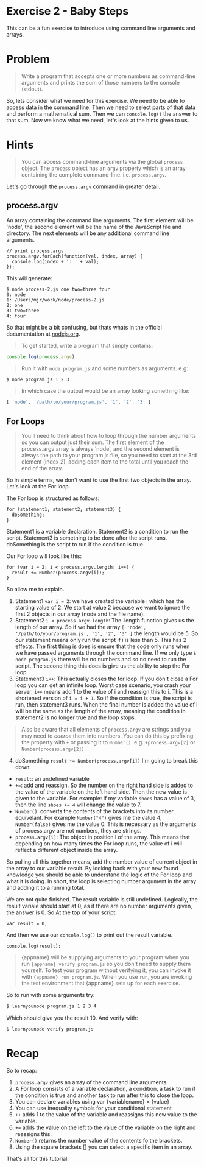 # Exercise 2 - Baby Steps

This can be a fun exercise to introduce using command line arguments and arrays. 

# Problem

> Write a program that accepts one or more numbers as command-line arguments and prints the sum of those numbers to the console (stdout).

So, lets consider what we need for this exercise. We need to be able to access data in the command line. Then we need to select parts of that data and perform a mathematical sum. Then we can `console.log()` the answer to that sum. Now we know what we need, let's look at the hints given to us.

# Hints

> You can access command-line arguments via the global `process` object. The `process` object has an `argv` property which is an array containing the complete command-line. i.e. `process.argv`.

Let's go through the `process.argv` command in greater detail. 

## process.argv

An array containing the command line arguments. The first element will be 'node', the second element will be the name of the JavaScript file and directory. The next elements will be any additional command line arguments.

    // print process.argv
    process.argv.forEach(function(val, index, array) {
      console.log(index + ': ' + val);
    });

This will generate:

    $ node process-2.js one two=three four
    0: node
    1: /Users/mjr/work/node/process-2.js
    2: one
    3: two=three
    4: four
  
So that might be a bit confusing, but thats whats in the official documentation at [nodejs.org](http://nodejs.org/api/process.html#process_process).

> To get started, write a program that simply contains:

```js
console.log(process.argv)
```

> Run it with `node program.js` and some numbers as arguments. e.g:

```sh
$ node program.js 1 2 3
```

> In which case the output would be an array looking something like:

```js
[ 'node', '/path/to/your/program.js', '1', '2', '3' ]
```

## For Loops

> You'll need to think about how to loop through the number arguments so  you can output just their sum. The first element of the process.argv array is always 'node', and the second element is always the path to your program.js file, so you need to start at the 3rd element (index 2), adding each item to the total until you reach the end of the array.

So in simple terms, we don't want to use the first two objects in the array. Let's look at the For loop. 

The For loop is structured as follows:

    for (statement1; statement2; statement3) {
      doSomething;
    }
  
Statement1 is a variable declaration. Statement2 is a condition to run the script. Statement3 is something to be done after the script runs. doSomething is the script to run if the condition is true.

Our For loop will look like this:

    for (var i = 2; i < process.argv.length; i++) {
      result += Number(process.argv[i]);
    }
  
So allow me to explain. 

1.  Statement1 `var i = 2`: we have created the variable i which has the starting value of 2. We start at value 2 because we want to ignore the first 2 objects in our array (node and the file name). 
2.  Statement2 `i < process.argv.length`: The .length function gives us the length of our array. So if we had the array `[ 'node', '/path/to/your/program.js', '1', '2', '3' ]` the length would be 5. So our statement means only run the script if i is less than 5. This has 2 effects. The first thing is does is ensure that the code only runs when we have passed arguments through the command line. If we only type `$ node program.js` there will be no numbers and so no need to run the script. The second thing this does is give us the ability to stop the For loop.
3.  Statement3 `i++`: This actually closes the for loop. If you don't close a For loop you can get an infinite loop. Worst case scenario, you crash your server. `i++` means add 1 to the value of i and reassign this to i. This is a shortened version of `i = i + 1`. So if the condition is true, the script is run, then statement3 runs. When the final number is added the value of i will be the same as the length of the array, meaning the condition in statement2 is no longer true and the loop stops.

>  Also be aware that all elements of `process.argv` are strings and you may need to *coerce* them into numbers. You can do this by prefixing the property with `+` or passing it to `Number()`. e.g. `+process.argv[2]` or `Number(process.argv[2])`.

4.  doSomething `result += Number(process.argv[i])` I'm going to break this down:
-  `result`: an undefined variable
- `+=`: add and reassign. So the number on the right hand side is added to the value of the variable on the left hand side. Then the new value is given to the variable. For example: if my variable `shoes` has a value of 3, then the line `shoes += 4` will change the value to 7.
- `Number()`: converts the contents of the brackets into its number equivelant. For example `Number("4")` gives me the value 4, `Number(false)` gives me the value 0. This is necessary as the arguments of process.argv are not numbers, they are strings.
- `process.argv[i]`: The object in position i of the array. This means that depending on how many times the For loop runs, the value of i will reflect a different object inside the array.

So pulling all this together means, add the number value of current object in the array to our variable result. By looking back with your new found knowledge you should be able to understand the logic of the For loop and what it is doing. In short, the loop is selecting number argument in the array and adding it to a running total. 

We are not quite finished. The result variable is still undefined. Logically, the result variale should start at 0, as if there are no number arguments given, the answer is 0. So At the top of your script:

    var result = 0;
  
And then we use our `console.log()` to print out the result variable.

    console.log(result);
    
>  {appname} will be supplying arguments to your program when you run `{appname} verify program.js` so you don't need to supply them yourself. To test your program without verifying it, you can invoke it with `{appname} run program.js`. When you use `run`, you are invoking the test environment that {appname} sets up for each exercise.

So to run with some arguments try:

``` sh
$ learnyounode program.js 1 2 3 4
```

Which should give you the result 10. And verify with:

``` sh
$ learnyounode verify program.js
```
# Recap

So to recap:

1.  `process.argv` gives an array of the command line arguments.
2.  A For loop consists of a variable declaration, a condition, a task to run if the condition is true and another task to run after this to close the loop.
3. You can declare variables using var {variablename} = {value}
4. You can use inequality symbols for your conditional statement
5. `++` adds 1 to the value of the variable and reassigns this new value to the variable.
6. `+=` adds the value on the left to the value of the variable on the right and reassigns this.
7. `Number()` returns the number value of the contents fo the brackets.
8. Using the square brackets [] you can select a specific item in an array.

That's all for this tutorial.